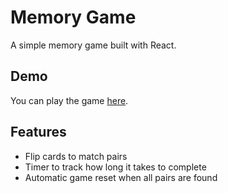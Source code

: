 # Memory Game

A simple memory game built with React.

## Demo

You can play the game [here](https://<your-username>.github.io/<repository-name>).

## Features

- Flip cards to match pairs
- Timer to track how long it takes to complete
- Automatic game reset when all pairs are found
